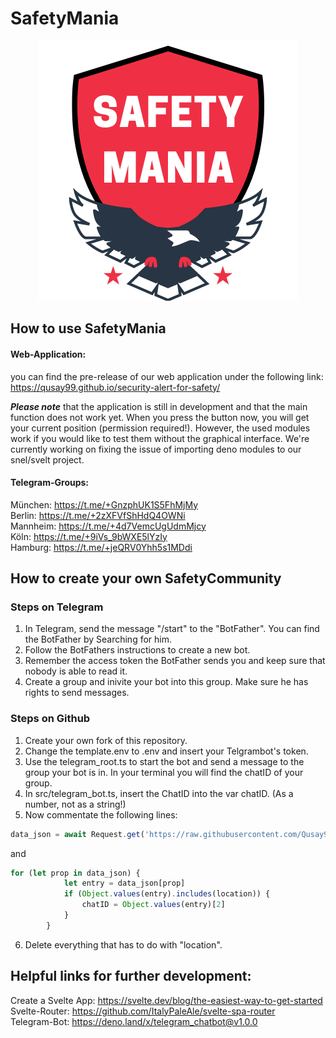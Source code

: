# SafetyMania
<p align="center">
  <img src="/SAFETYMANIA.png" alt="SafetyMania - Logo"/>
</p>

## How to use SafetyMania
#### Web-Application:
you can find the pre-release of our web application under the following link:
https://qusay99.github.io/security-alert-for-safety/

***Please note*** that the application is still in development and that the main function does not work yet. When you press the button now, you will get your current position (permission required!). However, the used modules work if you would like to test them without the graphical interface. We're currently working on fixing the issue of importing deno modules to our snel/svelt project.
#### Telegram-Groups:

München: https://t.me/+GnzphUK1S5FhMjMy <br>
Berlin: https://t.me/+2zXFVfShHdQ4OWNi <br>
Mannheim: https://t.me/+4d7VemcUgUdmMjcy <br>
Köln: https://t.me/+9iVs_9bWXE5lYzIy <br>
Hamburg: https://t.me/+jeQRV0Yhh5s1MDdi <br>

## How to create your own SafetyCommunity

### Steps on Telegram
1. In Telegram, send the message "/start" to the "BotFather". You can find the BotFather by Searching for him.
2. Follow the BotFathers instructions to create a new bot. 
3. Remember the access token the BotFather sends you and keep sure that nobody is able to read it.
4. Create a group and inivite your bot into this group. Make sure he has rights to send messages.

### Steps on Github
1. Create your own fork of this repository.
2. Change the template.env to .env and insert your Telgrambot's token.
3. Use the telegram_root.ts to start the bot and send a message to the group your bot is in. In your terminal you will find the chatID of your group.
4. In src/telegram_bot.ts, insert the ChatID into the var chatID. (As a number, not as a string!)
5. Now commentate the following lines:

```js
data_json = await Request.get('https://raw.githubusercontent.com/Qusay99/security-alert-for-safety/Telegram-Bot-Developement/location_to_chat_IDs.json')
```
and
```js
for (let prop in data_json) {
            let entry = data_json[prop]
            if (Object.values(entry).includes(location)) {
                chatID = Object.values(entry)[2]
            }
        } 
```
6. Delete everything that has to do with "location".



## Helpful links for further development:
Create a Svelte App: https://svelte.dev/blog/the-easiest-way-to-get-started <br>
Svelte-Router: https://github.com/ItalyPaleAle/svelte-spa-router <br>
Telegram-Bot: https://deno.land/x/telegram_chatbot@v1.0.0 <br>
